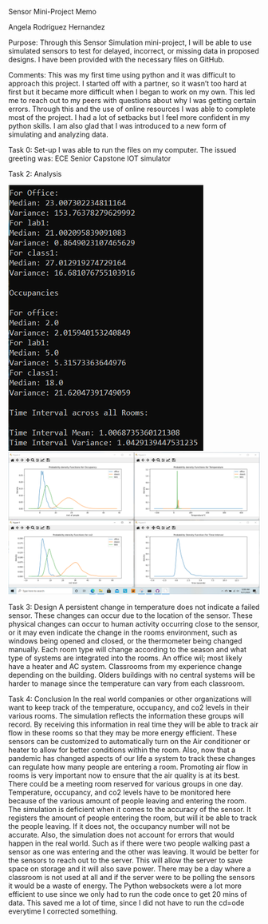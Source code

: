 Sensor Mini-Project Memo

Angela Rodriguez Hernandez

Purpose:
Through this Sensor Simulation mini-project, I will be able to use simulated sensors to test for delayed, incorrect, or missing data in proposed designs. I have been provided with the necessary files on GitHub. 

Comments: This was my first time using python and it was difficult to approach this project. I started off with a partner, so it wasn’t too hard at first but it became more difficult when I began to work on my own. This led me to reach out to my peers with questions about why I was getting certain errors. Through this and the use of online resources I was able to complete most of the project. I had a lot of setbacks but I feel more confident in my python skills. I am also glad that I was introduced to a new form of simulating and analyzing data.

Task 0: Set-up
I was able to run the files on my computer. The issued greeting was: ECE Senior Capstone IOT simulator

Task 2: Analysis

![](images/task2.PNG)
![](images/task2plot.png)

Task 3: Design
	A persistent change in temperature does not indicate a failed sensor. These changes can occur due to the location of the sensor. These physical changes can occur to human activity occurring close to the sensor, or it may even indicate the change in the rooms environment, such as windows being opened and closed, or the thermometer being changed manually. Each room type will change according to the season and what type of systems are integrated into the rooms. An office wil; most likely have a heater and AC system. Classrooms from my experience change depending on the building. Olders buildings with no central systems will be harder to manage since the temperature can vary from each classroom.

Task 4: Conclusion 
In the real world companies or other organizations will want to keep track of the temperature, occupancy, and co2 levels in their various rooms. The simulation reflects the information these groups will record. By receiving this information in real time they will be able to track air flow in these rooms so that they may be more energy efficient. These sensors can be customized to automatically turn on the Air conditioner or heater to allow for better conditions within the room. Also, now that a pandemic has changed aspects of our life a system to track these changes can regulate how many people are entering a room. Promoting air flow in rooms is very important now to ensure that the air quality is at its best. There could be a meeting room reserved for various groups in one day. Temperature, occupancy, and co2 levels have to be monitored here because of the various amount of people leaving and entering the room. 
The simulation is deficient when it comes to the accuracy of the sensor. It registers the amount of people entering the room, but will it be able to track the people leaving. If it does not, the occupancy number will not be accurate. Also, the simulation does not account for errors that would happen in the real world. Such as if there were two people walking past a sensor as one was entering and the other was leaving. It would be better for the sensors to reach out to the server. This will allow the server to save space on storage and it will also save power. There may be a day where a classroom is not used at all and if the server were to be polling the sensors it would be a waste of energy. 
The Python websockets were a lot more efficient to use since we only had to run the code once to get 20 mins of data. This saved me a lot of time, since I did not have to run the cd=ode everytime I corrected something.

